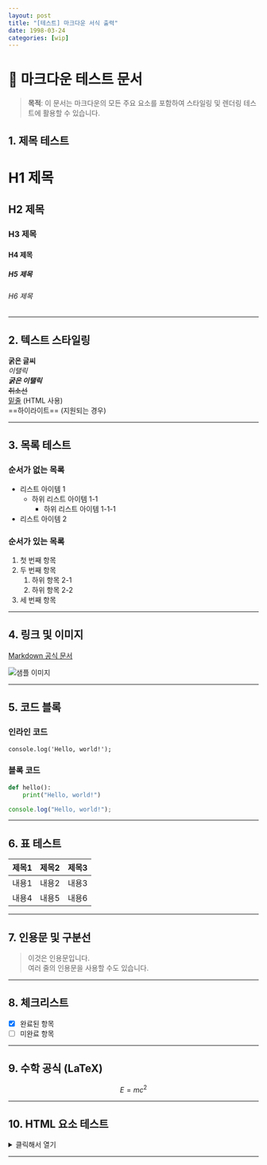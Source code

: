 ```yaml
---
layout: post
title: "[테스트] 마크다운 서식 출력"
date: 1998-03-24
categories: [wip]
---
```


# 📝 마크다운 테스트 문서

> **목적**: 이 문서는 마크다운의 모든 주요 요소를 포함하여 스타일링 및 렌더링 테스트에 활용할 수 있습니다.

## 1. 제목 테스트

# H1 제목
## H2 제목
### H3 제목
#### H4 제목
##### H5 제목
###### H6 제목

---

## 2. 텍스트 스타일링

**굵은 글씨**  
*이탤릭*  
***굵은 이탤릭***  
~~취소선~~  
<u>밑줄</u> (HTML 사용)  
==하이라이트== (지원되는 경우)  

---

## 3. 목록 테스트

### 순서가 없는 목록
- 리스트 아이템 1
  - 하위 리스트 아이템 1-1
    - 하위 리스트 아이템 1-1-1
- 리스트 아이템 2

### 순서가 있는 목록
1. 첫 번째 항목
2. 두 번째 항목
   1. 하위 항목 2-1
   2. 하위 항목 2-2
3. 세 번째 항목

---

## 4. 링크 및 이미지

[Markdown 공식 문서](https://www.markdownguide.org/)

![샘플 이미지](https://via.placeholder.com/150 "이미지 테스트")

---

## 5. 코드 블록

### 인라인 코드
`console.log('Hello, world!');`

### 블록 코드

```python
def hello():
    print("Hello, world!")
```

```javascript
console.log("Hello, world!");
```

---

## 6. 표 테스트

| 제목1 | 제목2 | 제목3 |
|------|------|------|
| 내용1 | 내용2 | 내용3 |
| 내용4 | 내용5 | 내용6 |

---

## 7. 인용문 및 구분선

> 이것은 인용문입니다.  
> 여러 줄의 인용문을 사용할 수도 있습니다.

---

## 8. 체크리스트

- [x] 완료된 항목
- [ ] 미완료 항목

---

## 9. 수학 공식 (LaTeX)

$$E = mc^2$$

---

## 10. HTML 요소 테스트

<details>
  <summary>클릭해서 열기</summary>
  여기에 숨겨진 내용이 있습니다!
</details>

---
